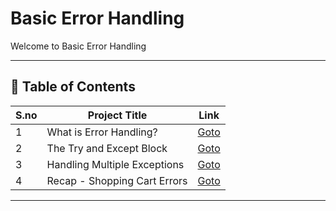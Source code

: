 # Basic Error Handling

Welcome to Basic Error Handling

---

## 📅 Table of Contents

| S.no | Project Title                                      | Link                                      |
|------|----------------------------------------------------|-------------------------------------------|
| 1    | What is Error Handling?                            | [Goto](1/README.md)                       |
| 2    | The Try and Except Block                           | [Goto](2/README.md)                       |
| 3    | Handling Multiple Exceptions                       | [Goto](3/README.md)                       |
| 4    | Recap - Shopping Cart Errors                       | [Goto](4/README.md)                       |

---

